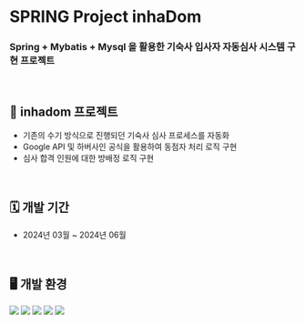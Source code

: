 # SPRING Project inhaDom

### Spring + Mybatis + Mysql 을 활용한 기숙사 입사자 자동심사 시스템 구현 프로젝트
<br>


## 📝 inhadom 프로젝트

- 기존의 수기 방식으로 진행되던 기숙사 심사 프로세스를 자동화
- Google API 및 하버사인 공식을 활용하여 동점자 처리 로직 구현
- 심사 합격 인원에 대한 방배정 로직 구현
<br>

## 🗓 개발 기간

- 2024년 03월 ~ 2024년 06월

<br>

## 🖥️ 개발 환경
<img src="https://img.shields.io/badge/java-007396?style=for-the-badge&logo=java&logoColor=white"> <img src="https://img.shields.io/badge/spring-6DB33F?style=for-the-badge&logo=spring&logoColor=white"> <img src="https://img.shields.io/badge/mysql-4479A1?style=for-the-badge&logo=mysql&logoColor=white"> <img src="https://img.shields.io/badge/mybatis-F05032?style=for-the-badge&logo=java&logoColor=white">  <img src="https://img.shields.io/badge/apache tomcat-F8DC75?style=for-the-badge&logo=apachetomcat&logoColor=white">
